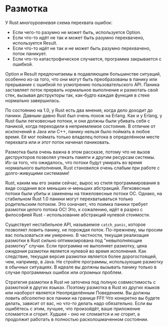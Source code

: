 # Размотка

У Rust *многоуровневая* схема перехвата ошибок:

- Если чего-то разумно не может быть, используется Option.
- Если что-то идёт не так и может быть разумно перехвачено, используется Result.
- Если что-то идёт не так и не может быть разумно перехвачено, поток паникует.
- Если что-то катастрофическое случается, программа закрывается с ошибкой.

Option и Result предпочитаемы в подавляющем большинстве ситуаций, особенно из-за того, что они могут быть преобразованы в панику или прерывание с ошибкой по усмотрению пользовательского API. Паника заставляет поток прервать нормальное выполнение и размотать свой стек, вызывая деструкторы так, как-будто каждая функция в стеке нормально завершилась.

По состоянию на 1.0, у Rust есть два мнения, когда дело доходит до паники. Давным-давно Rust был очень похож на Erlang. Как и у Erlang, у Rust были легковесные потоки, и они должны были убивать себя с паникой, когда переходили в неприемлемое состояние. В отличие от исключений в Java или C++, панику нельзя было поймать в любое время. Её мог поймать только владелец потока в определённом месте перехвата или *и этот* поток начинал паниковать.

Размотка была очень важна в этом рассказе, потому что не вызов деструкторов позволял утекать памяти и другим ресурсам системы. Из-за того, что ожидалось, что потоки будут умирать во время нормального выполнения, Rust становился очень слабым при работе с долго-живущими системами!

Rust, каким мы его знаем сейчас, вырос из стиля программирования в виде создания все меньших-и-меньших абстракций. Легковесные потоки были убиты и заменены на тяжеловесные потоки ОС. Однако, на стабильном Rust 1.0 паники могут перехватываться только родительским потоком. Это означает, что поимка паники требует размотки целого потока ОС! Это, к сожалению, идёт в разрез с философией Rust - использование абстракций нулевой стоимости.

Существует нестабильное API, называемое `catch_panic`, которое позволяет ловить панику, не порождая поток. По-прежнему, мы просим вас пользоваться им умеренно. В частности, текущая реализация размотки в Rust сильно оптимизирована под "невыполняющие размотку" случаи. Если программа не выполняет размотку, цена *ожидания* размотки является нулевой во время исполнения. Как следствие, текущая версия размотки является более дорогостоящей, чем, например, в Java. Не стройте программы, использующие размотку в обычных ситуациях. В идеале вы должны вызывать панику только в случае программных ошибок или *огромных* проблем.

Стратегия размотки в Rust не заточена под полную совместимость с размоткой в других языках. Поэтому размотка в Rust из других языков или наоборот является Неопределённым Поведением. Вы должны ловить *абсолютно* все паники на границе FFI! Что конкретно вы будете делать, зависит от вас, но *что-то* делать надо обязательно. Если вы ошибётесь с этим, лучшее, что произойдёт, ваше приложение сломается и сгорит. Худшее - оно *не* сломается и *не* сгорит, а продолжит работать в полностью расколошмаченном состоянии.


